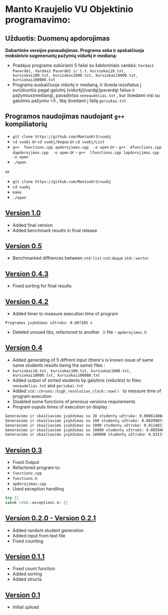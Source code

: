 # Manto Kraujelio VU Objektinio programavimo:
## Užduotis: Duomenų apdorojimas

**Dabartinės  versijos  panaudojimas. Programa seka ir apskaičiuoja moksleivio sugeneruotų pažymių vidurkį ir medianą:**<br/>
- Pradėjus programa sukūriami 5 failai su šabloniniais vardais: `Vardas1 Pavardė1, Vardas2 Pavardė2 ir t.t.` `kursiokai10.txt, kursiokai100.txt, kursiokai1000.txt, kursiokai10000.txt, kursiokai100000.txt`   <br/>
- Programa suskaičiuoja vidurkį ir medianą, ir išveda rezultatus į surūšiuotūs pagal galutinį (vidurkį)(vardą)(pavardę) failus ir pažymius(medianą), pavadintus `neneaudeliai.txt` , kur išvedami visi su galutiniu pažymiu *<5* , likę išvedami į failą `geriukai.txt`

## Programos naudojimas naudojant `g++` kompiliatorių

- `git clone https://github.com/MantasKr3/vuobj`
- `cd vuobj` or `cd vuobj/Deque` or `cd vuobj/List`  
- `g++  functions.cpp apdorojimas.cpp  -o open` or - `g++  dfunctions.cpp dapdorojimas.cpp  -o open`  or - `g++  lfunctions.cpp lapdorojimas.cpp  -o open`
- `./open`

or
- `git clone https://github.com/MantasKr3/vuobj`
- `cd vuobj`
- `make`
- `./open`

## [Version 1.0](https://github.com/MantasKr3/vuobj/releases/tag/V.1.0)
- Added final version
- Added benchmark results in final release 

## [Version 0.5](https://github.com/MantasKr3/vuobj/releases/tag/V.0.5)
- Benchmarked diffrences between ```std:list``` ```std:deque``` ```std::vector```

## [Version 0.4.3](https://github.com/MantasKr3/vuobj/releases/tag/V.0.4.3)
- Fixed sorting for final results

## [Version 0.4.2](https://github.com/MantasKr3/vuobj/releases/tag/V.0.4.2)
- Added timer to measure execution time of program
```shell
Programos įvykdimas užtruko: 0.897105 s
```
- Deleted unused libs, refactored to another ```.h``` file - ```apdorojimas.h```


## [Version 0.4](https://github.com/MantasKr3/vuobj/releases/tag/V.0.4)
- Added generating of 5 diffrent input (there's is known issue of same name students results being the same) files :
- `kursiokai10.txt, kursiokai100.txt, kursiokai1000.txt, kursiokai10000.txt, kursiokai100000.txt`
- Added output of sorted students by galutinis (vidurkis) to files: `nenaudeliai.txt` and `geriukai.txt`
- Added ```std::chrono::high_resolution_clock::now() ``` to messure time of program execution
- Disabled some functions of previous versions requirements
- Program ouputs times of execution on display :
```bash
Generavimo ir skaičiavimo įvykdimas su 10 studentų užtruko: 0.000614084 s
Generavimo ir skaičiavimo įvykdimas su 100 studentų užtruko: 0.00209874 s
Generavimo ir skaičiavimo įvykdimas su 1000 studentų užtruko: 0.0114821 s
Generavimo ir skaičiavimo įvykdimas su 10000 studentų užtruko: 0.0859467 s
Generavimo ir skaičiavimo įvykdimas su 100000 studentų užtruko: 0.831313 s
```


## [Version 0.3](https://github.com/MantasKr3/vuobj/releases/tag/V.0.3%26V.0.4)
- Fixed Output
- Refactored program to: 
- `functions.cpp`
- `functions.h`
- `apdorojimas.cpp`
- Used exception handling
```c++
try {} 
catch (std::exception& e) {}
 ```

## [Version 0.2.0 - Version 0.2.1](https://github.com/MantasKr3/vuobj/releases/tag/V.0.2.1)
- Added random student generation
- Added input from text file
- Fixed counting

## [Version 0.1.1](https://github.com/MantasKr3/vuobj/releases/tag/V.0.1.1)
- Fixed count function
- Added sorting
- Added structs

## [Version 0.1](https://github.com/MantasKr3/vuobj/releases/tag/V.0.1)
- Initial upload


